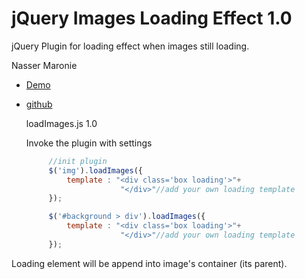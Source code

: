 # jQuery Images Loading Effect 1.0
jQuery Plugin for loading effect when images still loading.

Nasser Maronie
* [Demo](http://codepen.io/nassermaronie/pen/RGVWYY)
* [github](https://github.com/firstpersoncode/jquery-images-loading-effect)


  loadImages.js 1.0
  
  Invoke the plugin with settings
   ```javascript
     	//init plugin
     	$('img').loadImages({
     		template : "<div class='box loading'>"+
     		    		"</div>"//add your own loading template
     	});

       	$('#background > div').loadImages({
     		template : "<div class='box loading'>"+
     		    		"</div>"//add your own loading template
     	});
  ```

 Loading element will be append into image's container (its parent).

